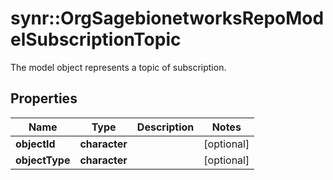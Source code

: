 # synr::OrgSagebionetworksRepoModelSubscriptionTopic

The model object represents a topic of subscription.

## Properties
Name | Type | Description | Notes
------------ | ------------- | ------------- | -------------
**objectId** | **character** |  | [optional] 
**objectType** | **character** |  | [optional] 


